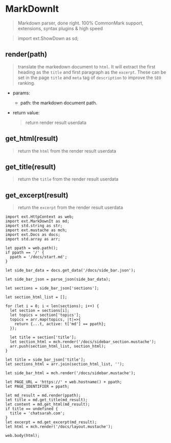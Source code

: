 # MarkDownIt
> Markdown parser, done right. 100% CommonMark support, extensions, syntax plugins & high speed


> import ext.ShowDown as sd;

## render(path)
> translate the markedown document to `html`. It will extract the first heading as the `title` and first paragraph as the `excerpt`. These can be set in the page `title` and `meta` tag of `description` to improve the `SEO` ranking.

- params:
  - path: the markdown document path.

- return value:
  > return render result userdata


## get_html(result)
> return the `html` from the render result userdata 

## get_title(result)
> return the `title` from the render result userdata 

## get_excerpt(result)
> return the `excerpt` from the render result userdata 


```
import ext.HttpContext as web;
import ext.MarkDownIt as md;
import std.string as str;
import ext.mustache as mch;
import ext.Docs as docs;
import std.array as arr;

let ppath = web.path();
if ppath == '/' {
  ppath = '/docs/start.md';
}

let side_bar_data = docs.get_data('/docs/side_bar.json');

let side_bar_json = parse_json(side_bar_data);

let sections = side_bar_json['sections'];

let section_html_list = [];

for (let i = 0; i < len(sections); i++) {
  let section = sections[i];
  let topics = section['topics'];
  topics = arr.map(topics, |t|=>{
    return {...t, active: t['md'] == ppath};
  });
  
  let title = section['title'];
  let section_html = mch.render('/docs/sidebar_section.mustache');
  arr.push(section_html_list, section_html);
}

let title = side_bar_json['title'];
let sections_html = arr.join(section_html_list, '');

let side_bar_html = mch.render('/docs/sidebar.mustache');

let PAGE_URL = 'https://' + web.hostname() + ppath;
let PAGE_IDENTIFIER = ppath;

let md_result = md.render(ppath);
let title = md.get_title(md_result);
let content = md.get_html(md_result);
if title == undefined {
  title = 'chatsarah.com';
}
let excerpt = md.get_excerpt(md_result);
let html = mch.render('/docs/layout.mustache');

web.body(html);

```